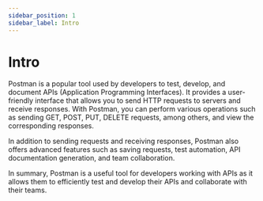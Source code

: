 ```yaml
---
sidebar_position: 1
sidebar_label: Intro
---
```


# Intro

Postman is a popular tool used by developers to test, develop, and document APIs (Application Programming Interfaces). It provides a user-friendly interface that allows you to send HTTP requests to servers and receive responses. With Postman, you can perform various operations such as sending GET, POST, PUT, DELETE requests, among others, and view the corresponding responses.

In addition to sending requests and receiving responses, Postman also offers advanced features such as saving requests, test automation, API documentation generation, and team collaboration.

In summary, Postman is a useful tool for developers working with APIs as it allows them to efficiently test and develop their APIs and collaborate with their teams.
